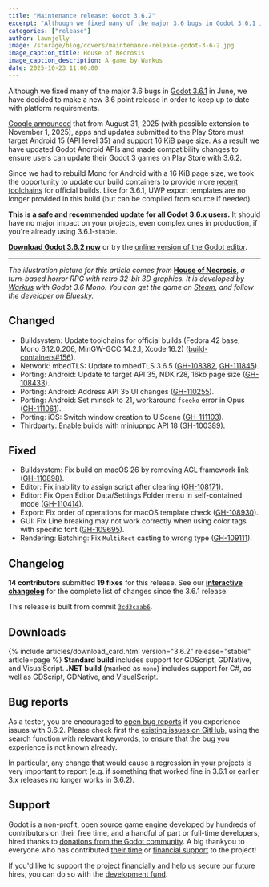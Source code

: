 ```yaml
---
title: "Maintenance release: Godot 3.6.2"
excerpt: "Although we fixed many of the major 3.6 bugs in Godot 3.6.1 in June, we have decided to make a new 3.6 point release in order to keep up to date with platform requirements."
categories: ["release"]
author: lawnjelly
image: /storage/blog/covers/maintenance-release-godot-3-6-2.jpg
image_caption_title: House of Necrosis
image_caption_description: A game by Warkus
date: 2025-10-23 11:00:00
---
```


Although we fixed many of the major 3.6 bugs in [Godot 3.6.1](/article/godot-3-6-finally-released) in June, we have decided to make a new 3.6 point release in order to keep up to date with platform requirements.

[Google announced](https://support.google.com/googleplay/android-developer/answer/11926878?hl=en) that from August 31, 2025 (with possible extension to November 1, 2025), apps and updates submitted to the Play Store must target Android 15 (API level 35) and support 16 KiB page size. As a result we have updated Godot Android APIs and made compatibility changes to ensure users can update their Godot 3 games on Play Store with 3.6.2.

Since we had to rebuild Mono for Android with a 16 KiB page size, we took the opportunity to update our build containers to provide more [recent toolchains](https://github.com/godotengine/build-containers/tree/3.6?tab=readme-ov-file#toolchains) for official builds. Like for 3.6.1, UWP export templates are no longer provided in this build (but can be compiled from source if needed).

**This is a safe and recommended update for all Godot 3.6.x users.** It should have no major impact on your projects, even complex ones in production, if you're already using 3.6.1-stable.

[**Download Godot 3.6.2 now**](/download/3.x/) or try the [online version of the Godot editor](https://editor.godotengine.org/3.6.2.stable/).

-----

*The illustration picture for this article comes from* [**House of Necrosis**](https://store.steampowered.com/app/2005870/House_of_Necrosis/?curator_clanid=41324400), *a turn-based horror RPG with retro 32-bit 3D graphics. It is developed by [Warkus](https://warkus-productions.com/) with Godot 3.6 Mono. You can get the game on [Steam](https://store.steampowered.com/app/2226430/CraftCraft_Fantasy_Merchant_Simulator/?curator_clanid=41324400), and follow the developer on [Bluesky](https://bsky.app/profile/warkus.bsky.social).*

## Changed

- Buildsystem: Update toolchains for official builds (Fedora 42 base, Mono 6.12.0.206, MinGW-GCC 14.2.1, Xcode 16.2) ([build-containers#156](https://github.com/godotengine/build-containers/pull/156)).
- Network: mbedTLS: Update to mbedTLS 3.6.5 ([GH-108382](https://github.com/godotengine/godot/pull/108382), [GH-111845](https://github.com/godotengine/godot/pull/111845)).
- Porting: Android: Update to target API 35, NDK r28, 16kb page size ([GH-108433](https://github.com/godotengine/godot/pull/108433)).
- Porting: Android: Address API 35 UI changes ([GH-110255](https://github.com/godotengine/godot/pull/110255)).
- Porting: Android: Set minsdk to 21, workaround `fseeko` error in Opus ([GH-111061](https://github.com/godotengine/godot/pull/111061)).
- Porting: iOS: Switch window creation to UIScene ([GH-111103](https://github.com/godotengine/godot/pull/111103)).
- Thirdparty: Enable builds with miniupnpc API 18 ([GH-100389](https://github.com/godotengine/godot/pull/100389)).

## Fixed

- Buildsystem: Fix build on macOS 26 by removing AGL framework link ([GH-110898](https://github.com/godotengine/godot/pull/110898)).
- Editor: Fix inability to assign script after clearing ([GH-108171](https://github.com/godotengine/godot/pull/108171)).
- Editor: Fix Open Editor Data/Settings Folder menu in self-contained mode ([GH-110414](https://github.com/godotengine/godot/pull/110414)).
- Export: Fix order of operations for macOS template check ([GH-108930](https://github.com/godotengine/godot/pull/108930)).
- GUI: Fix Line breaking may not work correctly when using color tags with specific font ([GH-109695](https://github.com/godotengine/godot/pull/109695)).
- Rendering: Batching: Fix `MultiRect` casting to wrong type ([GH-109111](https://github.com/godotengine/godot/pull/109111)).

## Changelog

**14 contributors** submitted **19 fixes** for this release. See our [**interactive changelog**](https://godotengine.github.io/godot-interactive-changelog/#3.6.2) for the complete list of changes since the 3.6.1 release.

This release is built from commit [`3cd3caab6`](https://github.com/godotengine/godot/commit/3cd3caab6779a7f3ec3bbeb9f200db50c735cfc8).

<a id="downloads"></a>
## Downloads

{% include articles/download_card.html version="3.6.2" release="stable" article=page %}
**Standard build** includes support for GDScript, GDNative, and VisualScript.
**.NET build** (marked as `mono`) includes support for C#, as well as GDScript, GDNative, and VisualScript.

## Bug reports

As a tester, you are encouraged to [open bug reports](https://github.com/godotengine/godot/issues) if you experience issues with 3.6.2. Please check first the [existing issues on GitHub](https://github.com/godotengine/godot/issues), using the search function with relevant keywords, to ensure that the bug you experience is not known already.

In particular, any change that would cause a regression in your projects is very important to report (e.g. if something that worked fine in 3.6.1 or earlier 3.x releases no longer works in 3.6.2).

## Support

Godot is a non-profit, open source game engine developed by hundreds of contributors on their free time, and a handful of part or full-time developers, hired thanks to [donations from the Godot community](/donate). A big thankyou to everyone who has contributed [their time](https://github.com/godotengine/godot/blob/master/AUTHORS.md) or [financial support](https://github.com/godotengine/godot/blob/master/DONORS.md) to the project!

If you'd like to support the project financially and help us secure our future hires, you can do so with the [development fund](https://fund.godotengine.org).
